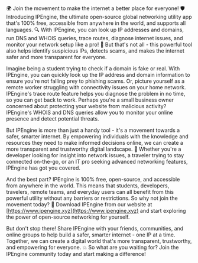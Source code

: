 🌍 Join the movement to make the internet a better place for everyone! 🛡️ Introducing IPEngine, the ultimate open-source global networking utility app that's 100% free, accessible from anywhere in the world, and supports all languages. 🔍 With IPEngine, you can look up IP addresses and domains, run DNS and WHOIS queries, trace routes, diagnose internet issues, and monitor your network setup like a pro! 📡 But that's not all - this powerful tool also helps identify suspicious IPs, detects scams, and makes the internet safer and more transparent for everyone.

Imagine being a student trying to check if a domain is fake or real. With IPEngine, you can quickly look up the IP address and domain information to ensure you're not falling prey to phishing scams. Or, picture yourself as a remote worker struggling with connectivity issues on your home network. IPEngine's trace route feature helps you diagnose the problem in no time, so you can get back to work. Perhaps you're a small business owner concerned about protecting your website from malicious activity? IPEngine's WHOIS and DNS queries allow you to monitor your online presence and detect potential threats.

But IPEngine is more than just a handy tool - it's a movement towards a safer, smarter internet. By empowering individuals with the knowledge and resources they need to make informed decisions online, we can create a more transparent and trustworthy digital landscape. 🚀 Whether you're a developer looking for insight into network issues, a traveler trying to stay connected on-the-go, or an IT pro seeking advanced networking features, IPEngine has got you covered.

And the best part? IPEngine is 100% free, open-source, and accessible from anywhere in the world. This means that students, developers, travelers, remote teams, and everyday users can all benefit from this powerful utility without any barriers or restrictions. So why not join the movement today? 🌟 Download IPEngine from our website at [https://www.ipengine.xyz](https://www.ipengine.xyz) and start exploring the power of open-source networking for yourself.

But don't stop there! Share IPEngine with your friends, communities, and online groups to help build a safer, smarter internet - one IP at a time. Together, we can create a digital world that's more transparent, trustworthy, and empowering for everyone. 💥 So what are you waiting for? Join the IPEngine community today and start making a difference!